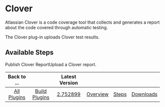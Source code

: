 
Clover
======

Atlassian Clover is a code coverage tool that collects and generates a report about the code covered through automatic testing.

The Clover plug-in uploads Clover test results.


Available Steps
---------------

Publish Clover ReportUpload a Clover report.



|Back to ...||Latest Version||||
| :---: | :---: | :---: | :---: | :---: | :---: |
|[All Plugins](../../index.md)|[Build Plugins](../README.md)|[2.752899](https://raw.githubusercontent.com/UrbanCode/IBM-UCB-PLUGINS/main/files/Clover/clover-2.752899.zip)|[Overview](overview.md)|[Steps](steps.md)|[Downloads](downloads.md)|
